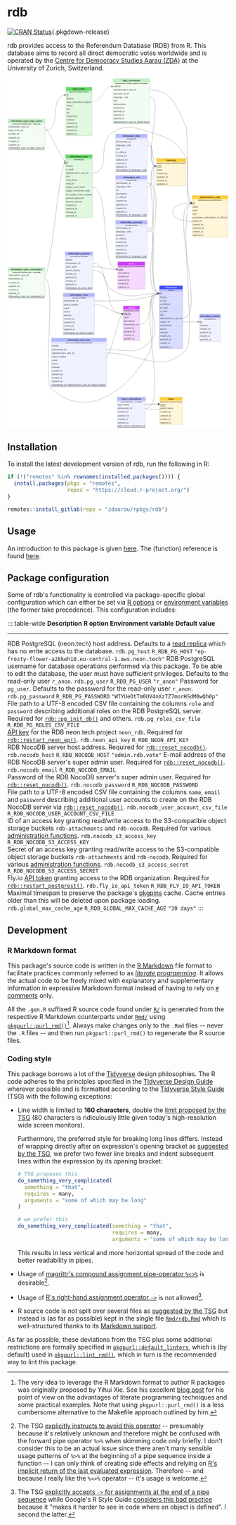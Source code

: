 # rdb

[![CRAN Status](https://r-pkg.org/badges/version/rdb)](https://cran.r-project.org/package=rdb){.pkgdown-release}

rdb provides access to the Referendum Database (RDB) from R. This database aims to record all direct democratic votes worldwide and is operated by the [Centre for Democracy Studies Aarau (ZDA)](https://www.zdaarau.ch/en/) at the University of Zurich, Switzerland.

<svg width="1250pt" height="1976pt" viewBox="0.00 0.00 1250.00 1976.00" xmlns="http://www.w3.org/2000/svg" xmlns:xlink="http://www.w3.org/1999/xlink">
<g id="graph0" class="graph" transform="scale(1 1) rotate(0) translate(4 1972)">
<title>
%0
</title>
<g id="a_graph0"><a xlink:title="Data Model"> <polygon fill="#ffffff" stroke="transparent" points="-4,4 -4,-1972 1246,-1972 1246,4 -4,4"/> </a> </g> <!-- actors --> <g id="actors" class="node">
<title>
actors
</title>
<polygon fill="#cf3dff" stroke="transparent" points="620.5,-915.5 620.5,-935.5 772.5,-935.5 772.5,-915.5 620.5,-915.5"/> <text text-anchor="start" x="679.7875" y="-920.9" font-family="Times,serif" font-size="14.00" fill="#ffffff">actors</text> <polygon fill="#eebbff" stroke="transparent" points="620.5,-902.5 620.5,-915.5 772.5,-915.5 772.5,-902.5 620.5,-902.5"/> <text text-anchor="start" x="622.4112" y="-906.3" font-family="Times,serif" font-size="8.00" fill="#000000">entities acting in connection with referendums</text> <polygon fill="#f5d8ff" stroke="transparent" points="620.5,-882.5 620.5,-902.5 772.5,-902.5 772.5,-882.5 620.5,-882.5"/> <text text-anchor="start" x="622.5" y="-888.9" font-family="Times,serif" text-decoration="underline" font-size="14.00" fill="#444444">label</text> <polygon fill="#f5d8ff" stroke="transparent" points="620.5,-862.5 620.5,-882.5 772.5,-882.5 772.5,-862.5 620.5,-862.5"/> <text text-anchor="start" x="622.5" y="-867.9" font-family="Times,serif" font-size="14.00" fill="#444444">description</text> <polygon fill="#f5d8ff" stroke="transparent" points="620.5,-842.5 620.5,-862.5 772.5,-862.5 772.5,-842.5 620.5,-842.5"/> <text text-anchor="start" x="622.5" y="-847.9" font-family="Times,serif" font-size="14.00" fill="#444444">created_by</text> <polygon fill="#f5d8ff" stroke="transparent" points="620.5,-822.5 620.5,-842.5 772.5,-842.5 772.5,-822.5 620.5,-822.5"/> <text text-anchor="start" x="622.5" y="-827.9" font-family="Times,serif" font-size="14.00" fill="#444444">updated_by</text> <polygon fill="#f5d8ff" stroke="transparent" points="620.5,-802.5 620.5,-822.5 772.5,-822.5 772.5,-802.5 620.5,-802.5"/> <text text-anchor="start" x="622.5" y="-807.9" font-family="Times,serif" font-size="14.00" fill="#444444">created_at</text> <polygon fill="#f5d8ff" stroke="transparent" points="620.5,-782.5 620.5,-802.5 772.5,-802.5 772.5,-782.5 620.5,-782.5"/> <text text-anchor="start" x="622.5" y="-787.9" font-family="Times,serif" font-size="14.00" fill="#444444">updated_at</text> <polygon fill="none" stroke="#8a28aa" stroke-opacity="0.666667" points="619.5,-782 619.5,-937 773.5,-937 773.5,-782 619.5,-782"/> </g> <!-- administrative_units --> <g id="administrative_units" class="node">
<title>
administrative_units
</title>
<polygon fill="#ffcf3d" stroke="transparent" points="1041,-1288.5 1041,-1308.5 1241,-1308.5 1241,-1288.5 1041,-1288.5"/> <text text-anchor="start" x="1083.8408" y="-1293.9" font-family="Times,serif" font-size="14.00" fill="#000000">administrative_units</text> <polygon fill="#ffeebb" stroke="transparent" points="1041,-1275.5 1041,-1288.5 1241,-1288.5 1241,-1275.5 1041,-1275.5"/> <text text-anchor="start" x="1074.8996" y="-1279.3" font-family="Times,serif" font-size="8.00" fill="#000000">administrative units on all political levels</text> <polygon fill="#fff5d8" stroke="transparent" points="1041,-1255.5 1041,-1275.5 1241,-1275.5 1241,-1255.5 1041,-1255.5"/> <text text-anchor="start" x="1043" y="-1261.9" font-family="Times,serif" text-decoration="underline" font-size="14.00" fill="#444444">id</text> <polygon fill="#fff5d8" stroke="transparent" points="1041,-1235.5 1041,-1255.5 1241,-1255.5 1241,-1235.5 1041,-1235.5"/> <text text-anchor="start" x="1043" y="-1240.9" font-family="Times,serif" font-size="14.00" fill="#444444">name</text> <polygon fill="#fff5d8" stroke="transparent" points="1041,-1215.5 1041,-1235.5 1241,-1235.5 1241,-1215.5 1041,-1215.5"/> <text text-anchor="start" x="1043" y="-1220.9" font-family="Times,serif" font-size="14.00" fill="#444444">level</text> <polygon fill="#fff5d8" stroke="transparent" points="1041,-1195.5 1041,-1215.5 1241,-1215.5 1241,-1195.5 1041,-1195.5"/> <text text-anchor="start" x="1043" y="-1200.9" font-family="Times,serif" font-size="14.00" fill="#444444">type</text> <polygon fill="#fff5d8" stroke="transparent" points="1041,-1175.5 1041,-1195.5 1241,-1195.5 1241,-1175.5 1041,-1175.5"/> <text text-anchor="start" x="1042.6584" y="-1180.9" font-family="Times,serif" font-size="14.00" fill="#444444">guarantees_referendum_id_official</text> <polygon fill="#fff5d8" stroke="transparent" points="1041,-1155.5 1041,-1175.5 1241,-1175.5 1241,-1155.5 1041,-1155.5"/> <text text-anchor="start" x="1043" y="-1160.9" font-family="Times,serif" font-size="14.00" fill="#444444">parent_id</text> <polygon fill="#fff5d8" stroke="transparent" points="1041,-1135.5 1041,-1155.5 1241,-1155.5 1241,-1135.5 1041,-1135.5"/> <text text-anchor="start" x="1043" y="-1140.9" font-family="Times,serif" font-size="14.00" fill="#444444">created_by</text> <polygon fill="#fff5d8" stroke="transparent" points="1041,-1115.5 1041,-1135.5 1241,-1135.5 1241,-1115.5 1041,-1115.5"/> <text text-anchor="start" x="1043" y="-1120.9" font-family="Times,serif" font-size="14.00" fill="#444444">updated_by</text> <polygon fill="#fff5d8" stroke="transparent" points="1041,-1095.5 1041,-1115.5 1241,-1115.5 1241,-1095.5 1041,-1095.5"/> <text text-anchor="start" x="1043" y="-1100.9" font-family="Times,serif" font-size="14.00" fill="#444444">created_at</text> <polygon fill="#fff5d8" stroke="transparent" points="1041,-1075.5 1041,-1095.5 1241,-1095.5 1241,-1075.5 1041,-1075.5"/> <text text-anchor="start" x="1043" y="-1080.9" font-family="Times,serif" font-size="14.00" fill="#444444">updated_at</text> <polygon fill="none" stroke="#aa8a28" stroke-opacity="0.666667" points="1040,-1075 1040,-1310 1242,-1310 1242,-1075 1040,-1075"/> </g> <!-- administrative_units&#45;&gt;administrative_units --> <g id="administrative_units_1" class="edge">
<title>
administrative_units:parent_id-\>administrative_units:id
</title>
<path fill="none" stroke="#555555" d="M1040.8693,-1161.9411C983.4134,-1165.1903 930,-1179.1436 930,-1215.5 930,-1249.7262 977.3374,-1264.0976 1030.8212,-1268.3751"/> <polygon fill="#555555" stroke="#555555" points="1030.6547,-1271.8718 1040.8693,-1269.0589 1031.13,-1264.8879 1030.6547,-1271.8718"/> </g> <!-- languages --> <g id="languages" class="node">
<title>
languages
</title>
<polygon fill="#ffcf3d" stroke="transparent" points="838.5,-1497.5 838.5,-1517.5 1003.5,-1517.5 1003.5,-1497.5 838.5,-1497.5"/> <text text-anchor="start" x="893.0105" y="-1502.9" font-family="Times,serif" font-size="14.00" fill="#000000">languages</text> <polygon fill="#ffeebb" stroke="transparent" points="838.5,-1484.5 838.5,-1497.5 1003.5,-1497.5 1003.5,-1484.5 838.5,-1484.5"/> <text text-anchor="start" x="840.3576" y="-1488.3" font-family="Times,serif" font-size="8.00" fill="#000000">languages (conforming to the ISO 639-1 standard)</text> <polygon fill="#fff5d8" stroke="transparent" points="838.5,-1464.5 838.5,-1484.5 1003.5,-1484.5 1003.5,-1464.5 838.5,-1464.5"/> <text text-anchor="start" x="840.5" y="-1470.9" font-family="Times,serif" text-decoration="underline" font-size="14.00" fill="#444444">code</text> <polygon fill="#fff5d8" stroke="transparent" points="838.5,-1444.5 838.5,-1464.5 1003.5,-1464.5 1003.5,-1444.5 838.5,-1444.5"/> <text text-anchor="start" x="840.5" y="-1449.9" font-family="Times,serif" font-size="14.00" fill="#444444">name</text> <polygon fill="#fff5d8" stroke="transparent" points="838.5,-1424.5 838.5,-1444.5 1003.5,-1444.5 1003.5,-1424.5 838.5,-1424.5"/> <text text-anchor="start" x="840.5" y="-1429.9" font-family="Times,serif" font-size="14.00" fill="#444444">created_by</text> <polygon fill="#fff5d8" stroke="transparent" points="838.5,-1404.5 838.5,-1424.5 1003.5,-1424.5 1003.5,-1404.5 838.5,-1404.5"/> <text text-anchor="start" x="840.5" y="-1409.9" font-family="Times,serif" font-size="14.00" fill="#444444">updated_by</text> <polygon fill="#fff5d8" stroke="transparent" points="838.5,-1384.5 838.5,-1404.5 1003.5,-1404.5 1003.5,-1384.5 838.5,-1384.5"/> <text text-anchor="start" x="840.5" y="-1389.9" font-family="Times,serif" font-size="14.00" fill="#444444">created_at</text> <polygon fill="#fff5d8" stroke="transparent" points="838.5,-1364.5 838.5,-1384.5 1003.5,-1384.5 1003.5,-1364.5 838.5,-1364.5"/> <text text-anchor="start" x="840.5" y="-1369.9" font-family="Times,serif" font-size="14.00" fill="#444444">updated_at</text> <polygon fill="none" stroke="#aa8a28" stroke-opacity="0.666667" points="837,-1364 837,-1519 1004,-1519 1004,-1364 837,-1364"/> </g> <!-- legal_instruments --> <g id="legal_instruments" class="node">
<title>
legal_instruments
</title>
<polygon fill="#c2f0c2" stroke="transparent" points="593.5,-1946.5 593.5,-1966.5 800.5,-1966.5 800.5,-1946.5 593.5,-1946.5"/> <text text-anchor="start" x="647.2314" y="-1951.9" font-family="Times,serif" font-size="14.00" fill="#000000">legal_instruments</text> <polygon fill="#e9f9e9" stroke="transparent" points="593.5,-1933.5 593.5,-1946.5 800.5,-1946.5 800.5,-1933.5 593.5,-1933.5"/> <text text-anchor="start" x="606.1412" y="-1937.3" font-family="Times,serif" font-size="8.00" fill="#000000">legal instruments covering the regulation of referendums</text> <polygon fill="#f2fcf2" stroke="transparent" points="593.5,-1913.5 593.5,-1933.5 800.5,-1933.5 800.5,-1913.5 593.5,-1913.5"/> <text text-anchor="start" x="595.5" y="-1919.9" font-family="Times,serif" font-style="italic" font-size="14.00" fill="#444444">display</text> <polygon fill="#f2fcf2" stroke="transparent" points="593.5,-1893.5 593.5,-1913.5 800.5,-1913.5 800.5,-1893.5 593.5,-1893.5"/> <text text-anchor="start" x="595.5" y="-1898.9" font-family="Times,serif" font-size="14.00" fill="#444444">administrative_unit_id</text> <polygon fill="#f2fcf2" stroke="transparent" points="593.5,-1873.5 593.5,-1893.5 800.5,-1893.5 800.5,-1873.5 593.5,-1873.5"/> <text text-anchor="start" x="595.5" y="-1878.9" font-family="Times,serif" font-size="14.00" fill="#444444">hierarchy_level</text> <polygon fill="#f2fcf2" stroke="transparent" points="593.5,-1853.5 593.5,-1873.5 800.5,-1873.5 800.5,-1853.5 593.5,-1853.5"/> <text text-anchor="start" x="595.5" y="-1858.9" font-family="Times,serif" font-size="14.00" fill="#444444">language_code</text> <polygon fill="#f2fcf2" stroke="transparent" points="593.5,-1833.5 593.5,-1853.5 800.5,-1853.5 800.5,-1833.5 593.5,-1833.5"/> <text text-anchor="start" x="595.5" y="-1838.9" font-family="Times,serif" font-size="14.00" fill="#444444">title</text> <polygon fill="#f2fcf2" stroke="transparent" points="593.5,-1813.5 593.5,-1833.5 800.5,-1833.5 800.5,-1813.5 593.5,-1813.5"/> <text text-anchor="start" x="595.5" y="-1818.9" font-family="Times,serif" font-size="14.00" fill="#444444">abbreviation</text> <polygon fill="#f2fcf2" stroke="transparent" points="593.5,-1793.5 593.5,-1813.5 800.5,-1813.5 800.5,-1793.5 593.5,-1793.5"/> <text text-anchor="start" x="595.5" y="-1798.9" font-family="Times,serif" font-size="14.00" fill="#444444">created_by</text> <polygon fill="#f2fcf2" stroke="transparent" points="593.5,-1773.5 593.5,-1793.5 800.5,-1793.5 800.5,-1773.5 593.5,-1773.5"/> <text text-anchor="start" x="595.5" y="-1778.9" font-family="Times,serif" font-size="14.00" fill="#444444">updated_by</text> <polygon fill="#f2fcf2" stroke="transparent" points="593.5,-1753.5 593.5,-1773.5 800.5,-1773.5 800.5,-1753.5 593.5,-1753.5"/> <text text-anchor="start" x="595.5" y="-1758.9" font-family="Times,serif" font-size="14.00" fill="#444444">created_at</text> <polygon fill="#f2fcf2" stroke="transparent" points="593.5,-1733.5 593.5,-1753.5 800.5,-1753.5 800.5,-1733.5 593.5,-1733.5"/> <text text-anchor="start" x="595.5" y="-1738.9" font-family="Times,serif" font-size="14.00" fill="#444444">updated_at</text> <polygon fill="#f2fcf2" stroke="transparent" points="593.5,-1713.5 593.5,-1733.5 800.5,-1733.5 800.5,-1713.5 593.5,-1713.5"/> <text text-anchor="start" x="595.1297" y="-1719.9" font-family="Times,serif" text-decoration="underline" font-size="14.00" fill="#444444">administrative_unit_id, abbreviation</text> <polygon fill="none" stroke="#81a081" stroke-opacity="0.666667" points="592,-1713 592,-1968 801,-1968 801,-1713 592,-1713"/> </g> <!-- legal_instruments&#45;&gt;administrative_units --> <g id="legal_instruments_1" class="edge">
<title>
legal_instruments:administrative_unit_id-\>administrative_units:id
</title>
<path fill="none" stroke="#555555" d="M800.5,-1903.5C928.88,-1903.5 950.0758,-1815.0058 1004,-1698.5 1022.8956,-1657.6752 996.7873,-1317.0943 1032.1749,-1270.7213"/> <polygon fill="#555555" stroke="#555555" points="1034.1757,-1273.6043 1041,-1265.5 1030.6113,-1267.5797 1034.1757,-1273.6043"/> </g> <!-- legal_instruments&#45;&gt;languages --> <g id="legal_instruments_2" class="edge">
<title>
legal_instruments:language_code-\>languages:code
</title>
<path fill="none" stroke="#555555" d="M800.5,-1863.5C883.6238,-1863.5 762.8959,-1507.2115 828.5012,-1476.5929"/> <polygon fill="#555555" stroke="#555555" points="829.4292,-1479.9746 838.5,-1474.5 827.995,-1473.1231 829.4292,-1479.9746"/> </g> <!-- legal_norms --> <g id="legal_norms" class="node">
<title>
legal_norms
</title>
<polygon fill="#64d864" stroke="transparent" points="328,-1898.5 328,-1918.5 473,-1918.5 473,-1898.5 328,-1898.5"/> <text text-anchor="start" x="365.8969" y="-1903.9" font-family="Times,serif" font-size="14.00" fill="#000000">legal_norms</text> <polygon fill="#c8f1c8" stroke="transparent" points="328,-1885.5 328,-1898.5 473,-1898.5 473,-1885.5 328,-1885.5"/> <text text-anchor="start" x="345.9636" y="-1889.3" font-family="Times,serif" font-size="8.00" fill="#000000">legal norms enabling referendums</text> <polygon fill="#e0f7e0" stroke="transparent" points="328,-1865.5 328,-1885.5 473,-1885.5 473,-1865.5 328,-1865.5"/> <text text-anchor="start" x="330" y="-1871.9" font-family="Times,serif" text-decoration="underline" font-size="14.00" fill="#444444">id</text> <polygon fill="#e0f7e0" stroke="transparent" points="328,-1845.5 328,-1865.5 473,-1865.5 473,-1845.5 328,-1845.5"/> <text text-anchor="start" x="330" y="-1850.9" font-family="Times,serif" font-size="14.00" fill="#444444">display</text> <polygon fill="#e0f7e0" stroke="transparent" points="328,-1825.5 328,-1845.5 473,-1845.5 473,-1825.5 328,-1825.5"/> <text text-anchor="start" x="329.7335" y="-1830.9" font-family="Times,serif" font-size="14.00" fill="#444444">legal_instrument_display</text> <polygon fill="#e0f7e0" stroke="transparent" points="328,-1805.5 328,-1825.5 473,-1825.5 473,-1805.5 328,-1805.5"/> <text text-anchor="start" x="330" y="-1810.9" font-family="Times,serif" font-size="14.00" fill="#444444">clause</text> <polygon fill="#e0f7e0" stroke="transparent" points="328,-1785.5 328,-1805.5 473,-1805.5 473,-1785.5 328,-1785.5"/> <text text-anchor="start" x="330" y="-1790.9" font-family="Times,serif" font-size="14.00" fill="#444444">text</text> <polygon fill="#e0f7e0" stroke="transparent" points="328,-1765.5 328,-1785.5 473,-1785.5 473,-1765.5 328,-1765.5"/> <text text-anchor="start" x="330" y="-1770.9" font-family="Times,serif" font-size="14.00" fill="#444444">url</text> <polygon fill="#e0f7e0" stroke="transparent" points="328,-1745.5 328,-1765.5 473,-1765.5 473,-1745.5 328,-1745.5"/> <text text-anchor="start" x="330" y="-1750.9" font-family="Times,serif" font-size="14.00" fill="#444444">valid_from</text> <polygon fill="#e0f7e0" stroke="transparent" points="328,-1725.5 328,-1745.5 473,-1745.5 473,-1725.5 328,-1725.5"/> <text text-anchor="start" x="330" y="-1730.9" font-family="Times,serif" font-size="14.00" fill="#444444">valid_to</text> <polygon fill="#e0f7e0" stroke="transparent" points="328,-1705.5 328,-1725.5 473,-1725.5 473,-1705.5 328,-1705.5"/> <text text-anchor="start" x="330" y="-1710.9" font-family="Times,serif" font-size="14.00" fill="#444444">created_by</text> <polygon fill="#e0f7e0" stroke="transparent" points="328,-1685.5 328,-1705.5 473,-1705.5 473,-1685.5 328,-1685.5"/> <text text-anchor="start" x="330" y="-1690.9" font-family="Times,serif" font-size="14.00" fill="#444444">updated_by</text> <polygon fill="#e0f7e0" stroke="transparent" points="328,-1665.5 328,-1685.5 473,-1685.5 473,-1665.5 328,-1665.5"/> <text text-anchor="start" x="330" y="-1670.9" font-family="Times,serif" font-size="14.00" fill="#444444">created_at</text> <polygon fill="#e0f7e0" stroke="transparent" points="328,-1645.5 328,-1665.5 473,-1665.5 473,-1645.5 328,-1645.5"/> <text text-anchor="start" x="330" y="-1650.9" font-family="Times,serif" font-size="14.00" fill="#444444">updated_at</text> <polygon fill="none" stroke="#429042" stroke-opacity="0.666667" points="326.5,-1645 326.5,-1920 473.5,-1920 473.5,-1645 326.5,-1645"/> </g> <!-- legal_norms&#45;&gt;legal_instruments --> <g id="legal_norms_1" class="edge">
<title>
legal_norms:legal_instrument_display-\>legal_instruments:display
</title>
<path fill="none" stroke="#555555" stroke-dasharray="5,2" d="M473,-1835.5C535.6898,-1835.5 528.2759,-1914.1382 583.2982,-1922.7392"/> <polygon fill="#555555" stroke="#555555" points="583.2674,-1926.2466 593.5,-1923.5 583.788,-1919.266 583.2674,-1926.2466"/> </g> <!-- options --> <g id="options" class="node">
<title>
options
</title>
<polygon fill="#cf3dff" stroke="transparent" points="651.5,-666.5 651.5,-686.5 742.5,-686.5 742.5,-666.5 651.5,-666.5"/> <text text-anchor="start" x="676.3871" y="-671.9" font-family="Times,serif" font-size="14.00" fill="#ffffff">options</text> <polygon fill="#eebbff" stroke="transparent" points="651.5,-653.5 651.5,-666.5 742.5,-666.5 742.5,-653.5 651.5,-653.5"/> <text text-anchor="start" x="653.462" y="-657.3" font-family="Times,serif" font-size="8.00" fill="#000000">referendum answer options</text> <polygon fill="#f5d8ff" stroke="transparent" points="651.5,-633.5 651.5,-653.5 742.5,-653.5 742.5,-633.5 651.5,-633.5"/> <text text-anchor="start" x="653.5" y="-639.9" font-family="Times,serif" text-decoration="underline" font-size="14.00" fill="#444444">display</text> <polygon fill="#f5d8ff" stroke="transparent" points="651.5,-613.5 651.5,-633.5 742.5,-633.5 742.5,-613.5 651.5,-613.5"/> <text text-anchor="start" x="653.5" y="-618.9" font-family="Times,serif" font-size="14.00" fill="#444444">label</text> <polygon fill="#f5d8ff" stroke="transparent" points="651.5,-593.5 651.5,-613.5 742.5,-613.5 742.5,-593.5 651.5,-593.5"/> <text text-anchor="start" x="653.5" y="-598.9" font-family="Times,serif" font-size="14.00" fill="#444444">description</text> <polygon fill="#f5d8ff" stroke="transparent" points="651.5,-573.5 651.5,-593.5 742.5,-593.5 742.5,-573.5 651.5,-573.5"/> <text text-anchor="start" x="653.5" y="-578.9" font-family="Times,serif" font-size="14.00" fill="#444444">referendum_id</text> <polygon fill="#f5d8ff" stroke="transparent" points="651.5,-553.5 651.5,-573.5 742.5,-573.5 742.5,-553.5 651.5,-553.5"/> <text text-anchor="start" x="653.5" y="-558.9" font-family="Times,serif" font-size="14.00" fill="#444444">created_by</text> <polygon fill="#f5d8ff" stroke="transparent" points="651.5,-533.5 651.5,-553.5 742.5,-553.5 742.5,-533.5 651.5,-533.5"/> <text text-anchor="start" x="653.5" y="-538.9" font-family="Times,serif" font-size="14.00" fill="#444444">updated_by</text> <polygon fill="#f5d8ff" stroke="transparent" points="651.5,-513.5 651.5,-533.5 742.5,-533.5 742.5,-513.5 651.5,-513.5"/> <text text-anchor="start" x="653.5" y="-518.9" font-family="Times,serif" font-size="14.00" fill="#444444">created_at</text> <polygon fill="#f5d8ff" stroke="transparent" points="651.5,-493.5 651.5,-513.5 742.5,-513.5 742.5,-493.5 651.5,-493.5"/> <text text-anchor="start" x="653.5" y="-498.9" font-family="Times,serif" font-size="14.00" fill="#444444">updated_at</text> <polygon fill="none" stroke="#8a28aa" stroke-opacity="0.666667" points="650,-493 650,-688 743,-688 743,-493 650,-493"/> </g> <!-- referendums --> <g id="referendums" class="node">
<title>
referendums
</title>
<polygon fill="#3f4eff" stroke="transparent" points="855.5,-780.5 855.5,-800.5 985.5,-800.5 985.5,-780.5 855.5,-780.5"/> <text text-anchor="start" x="885.5196" y="-785.9" font-family="Times,serif" font-size="14.00" fill="#ffffff">referendums</text> <polygon fill="#bbc1ff" stroke="transparent" points="855.5,-767.5 855.5,-780.5 985.5,-780.5 985.5,-767.5 855.5,-767.5"/> <text text-anchor="start" x="903.7268" y="-771.3" font-family="Times,serif" font-size="8.00" fill="#000000">main table</text> <polygon fill="#d8dbff" stroke="transparent" points="855.5,-747.5 855.5,-767.5 985.5,-767.5 985.5,-747.5 855.5,-747.5"/> <text text-anchor="start" x="857.5" y="-753.9" font-family="Times,serif" text-decoration="underline" font-size="14.00" fill="#444444">id</text> <polygon fill="#d8dbff" stroke="transparent" points="855.5,-727.5 855.5,-747.5 985.5,-747.5 985.5,-727.5 855.5,-727.5"/> <text text-anchor="start" x="857.5" y="-732.9" font-family="Times,serif" font-size="14.00" fill="#444444">display</text> <polygon fill="#d8dbff" stroke="transparent" points="855.5,-707.5 855.5,-727.5 985.5,-727.5 985.5,-707.5 855.5,-707.5"/> <text text-anchor="start" x="857.5" y="-712.9" font-family="Times,serif" font-size="14.00" fill="#444444">id_old</text> <polygon fill="#d8dbff" stroke="transparent" points="855.5,-687.5 855.5,-707.5 985.5,-707.5 985.5,-687.5 855.5,-687.5"/> <text text-anchor="start" x="857.5" y="-692.9" font-family="Times,serif" font-size="14.00" fill="#444444">id_official</text> <polygon fill="#d8dbff" stroke="transparent" points="855.5,-667.5 855.5,-687.5 985.5,-687.5 985.5,-667.5 855.5,-667.5"/> <text text-anchor="start" x="857.5" y="-672.9" font-family="Times,serif" font-size="14.00" fill="#444444">id_sudd</text> <polygon fill="#d8dbff" stroke="transparent" points="855.5,-647.5 855.5,-667.5 985.5,-667.5 985.5,-647.5 855.5,-647.5"/> <text text-anchor="start" x="857.5" y="-652.9" font-family="Times,serif" font-size="14.00" fill="#444444">is_draft</text> <polygon fill="#d8dbff" stroke="transparent" points="855.5,-627.5 855.5,-647.5 985.5,-647.5 985.5,-627.5 855.5,-627.5"/> <text text-anchor="start" x="857.5" y="-632.9" font-family="Times,serif" font-size="14.00" fill="#444444">date</text> <polygon fill="#d8dbff" stroke="transparent" points="855.5,-607.5 855.5,-627.5 985.5,-627.5 985.5,-607.5 855.5,-607.5"/> <text text-anchor="start" x="857.1178" y="-612.9" font-family="Times,serif" font-size="14.00" fill="#444444">administrative_unit_id</text> <polygon fill="#d8dbff" stroke="transparent" points="855.5,-587.5 855.5,-607.5 985.5,-607.5 985.5,-587.5 855.5,-587.5"/> <text text-anchor="start" x="857.5" y="-592.9" font-family="Times,serif" font-size="14.00" fill="#444444">cluster_id</text> <polygon fill="#d8dbff" stroke="transparent" points="855.5,-567.5 855.5,-587.5 985.5,-587.5 985.5,-567.5 855.5,-567.5"/> <text text-anchor="start" x="857.5" y="-572.9" font-family="Times,serif" font-size="14.00" fill="#444444">attachments</text> <polygon fill="#d8dbff" stroke="transparent" points="855.5,-547.5 855.5,-567.5 985.5,-567.5 985.5,-547.5 855.5,-547.5"/> <text text-anchor="start" x="857.5" y="-552.9" font-family="Times,serif" font-size="14.00" fill="#444444">source</text> <polygon fill="#d8dbff" stroke="transparent" points="855.5,-527.5 855.5,-547.5 985.5,-547.5 985.5,-527.5 855.5,-527.5"/> <text text-anchor="start" x="857.5" y="-532.9" font-family="Times,serif" font-size="14.00" fill="#444444">remarks</text> <polygon fill="#d8dbff" stroke="transparent" points="855.5,-507.5 855.5,-527.5 985.5,-527.5 985.5,-507.5 855.5,-507.5"/> <text text-anchor="start" x="857.5" y="-512.9" font-family="Times,serif" font-size="14.00" fill="#444444">created_by</text> <polygon fill="#d8dbff" stroke="transparent" points="855.5,-487.5 855.5,-507.5 985.5,-507.5 985.5,-487.5 855.5,-487.5"/> <text text-anchor="start" x="857.5" y="-492.9" font-family="Times,serif" font-size="14.00" fill="#444444">updated_by</text> <polygon fill="#d8dbff" stroke="transparent" points="855.5,-467.5 855.5,-487.5 985.5,-487.5 985.5,-467.5 855.5,-467.5"/> <text text-anchor="start" x="857.5" y="-472.9" font-family="Times,serif" font-size="14.00" fill="#444444">created_at</text> <polygon fill="#d8dbff" stroke="transparent" points="855.5,-447.5 855.5,-467.5 985.5,-467.5 985.5,-447.5 855.5,-447.5"/> <text text-anchor="start" x="857.5" y="-452.9" font-family="Times,serif" font-size="14.00" fill="#444444">updated_at</text> <polygon fill="none" stroke="#2a34aa" stroke-opacity="0.666667" points="854.5,-447 854.5,-802 986.5,-802 986.5,-447 854.5,-447"/> </g> <!-- options&#45;&gt;referendums --> <g id="options_1" class="edge">
<title>
options:referendum_id-\>referendums:id
</title>
<path fill="none" stroke="#555555" d="M742.5,-583.5C831.1082,-583.5 768.6199,-744.1718 845.4237,-756.7242"/> <polygon fill="#555555" stroke="#555555" points="845.2608,-760.222 855.5,-757.5 845.7982,-753.2426 845.2608,-760.222"/> </g> <!-- referendum_clusters --> <g id="referendum_clusters" class="node">
<title>
referendum_clusters
</title>
<polygon fill="#b3b9ff" stroke="transparent" points="1082,-620.5 1082,-640.5 1200,-640.5 1200,-620.5 1082,-620.5"/> <text text-anchor="start" x="1083.8618" y="-625.9" font-family="Times,serif" font-size="14.00" fill="#000000">referendum_clusters</text> <polygon fill="#e4e6ff" stroke="transparent" points="1082,-607.5 1082,-620.5 1200,-620.5 1200,-607.5 1082,-607.5"/> <text text-anchor="start" x="1107.794" y="-611.3" font-family="Times,serif" font-size="8.00" fill="#000000">referendums clusters</text> <polygon fill="#eff1ff" stroke="transparent" points="1082,-587.5 1082,-607.5 1200,-607.5 1200,-587.5 1082,-587.5"/> <text text-anchor="start" x="1084" y="-593.9" font-family="Times,serif" text-decoration="underline" font-size="14.00" fill="#444444">id</text> <polygon fill="#eff1ff" stroke="transparent" points="1082,-567.5 1082,-587.5 1200,-587.5 1200,-567.5 1082,-567.5"/> <text text-anchor="start" x="1084" y="-572.9" font-family="Times,serif" font-size="14.00" fill="#444444">remarks</text> <polygon fill="#eff1ff" stroke="transparent" points="1082,-547.5 1082,-567.5 1200,-567.5 1200,-547.5 1082,-547.5"/> <text text-anchor="start" x="1084" y="-552.9" font-family="Times,serif" font-size="14.00" fill="#444444">created_by</text> <polygon fill="#eff1ff" stroke="transparent" points="1082,-527.5 1082,-547.5 1200,-547.5 1200,-527.5 1082,-527.5"/> <text text-anchor="start" x="1084" y="-532.9" font-family="Times,serif" font-size="14.00" fill="#444444">updated_by</text> <polygon fill="#eff1ff" stroke="transparent" points="1082,-507.5 1082,-527.5 1200,-527.5 1200,-507.5 1082,-507.5"/> <text text-anchor="start" x="1084" y="-512.9" font-family="Times,serif" font-size="14.00" fill="#444444">created_at</text> <polygon fill="#eff1ff" stroke="transparent" points="1082,-487.5 1082,-507.5 1200,-507.5 1200,-487.5 1082,-487.5"/> <text text-anchor="start" x="1084" y="-492.9" font-family="Times,serif" font-size="14.00" fill="#444444">updated_at</text> <polygon fill="none" stroke="#777baa" stroke-opacity="0.666667" points="1081,-487 1081,-642 1201,-642 1201,-487 1081,-487"/> </g> <!-- referendum_positions --> <g id="referendum_positions" class="node">
<title>
referendum_positions
</title>
<polygon fill="#b3b9ff" stroke="transparent" points="323,-971.5 323,-991.5 478,-991.5 478,-971.5 323,-971.5"/> <text text-anchor="start" x="339.4614" y="-976.9" font-family="Times,serif" font-size="14.00" fill="#000000">referendum_positions</text> <polygon fill="#e4e6ff" stroke="transparent" points="323,-958.5 323,-971.5 478,-971.5 478,-958.5 323,-958.5"/> <text text-anchor="start" x="351.0708" y="-962.3" font-family="Times,serif" font-size="8.00" fill="#000000">actor positions on referendums</text> <polygon fill="#eff1ff" stroke="transparent" points="323,-938.5 323,-958.5 478,-958.5 478,-938.5 323,-938.5"/> <text text-anchor="start" x="325" y="-943.9" font-family="Times,serif" font-size="14.00" fill="#444444">display</text> <polygon fill="#eff1ff" stroke="transparent" points="323,-918.5 323,-938.5 478,-938.5 478,-918.5 323,-918.5"/> <text text-anchor="start" x="325" y="-923.9" font-family="Times,serif" font-size="14.00" fill="#444444">referendum_id</text> <polygon fill="#eff1ff" stroke="transparent" points="323,-898.5 323,-918.5 478,-918.5 478,-898.5 323,-898.5"/> <text text-anchor="start" x="325" y="-903.9" font-family="Times,serif" font-size="14.00" fill="#444444">actor_label</text> <polygon fill="#eff1ff" stroke="transparent" points="323,-878.5 323,-898.5 478,-898.5 478,-878.5 323,-878.5"/> <text text-anchor="start" x="325" y="-883.9" font-family="Times,serif" font-size="14.00" fill="#444444">option_display</text> <polygon fill="#eff1ff" stroke="transparent" points="323,-858.5 323,-878.5 478,-878.5 478,-858.5 323,-858.5"/> <text text-anchor="start" x="325" y="-863.9" font-family="Times,serif" font-size="14.00" fill="#444444">created_by</text> <polygon fill="#eff1ff" stroke="transparent" points="323,-838.5 323,-858.5 478,-858.5 478,-838.5 323,-838.5"/> <text text-anchor="start" x="325" y="-843.9" font-family="Times,serif" font-size="14.00" fill="#444444">updated_by</text> <polygon fill="#eff1ff" stroke="transparent" points="323,-818.5 323,-838.5 478,-838.5 478,-818.5 323,-818.5"/> <text text-anchor="start" x="325" y="-823.9" font-family="Times,serif" font-size="14.00" fill="#444444">created_at</text> <polygon fill="#eff1ff" stroke="transparent" points="323,-798.5 323,-818.5 478,-818.5 478,-798.5 323,-798.5"/> <text text-anchor="start" x="325" y="-803.9" font-family="Times,serif" font-size="14.00" fill="#444444">updated_at</text> <polygon fill="#eff1ff" stroke="transparent" points="323,-778.5 323,-798.5 478,-798.5 478,-778.5 323,-778.5"/> <text text-anchor="start" x="324.7012" y="-784.9" font-family="Times,serif" text-decoration="underline" font-size="14.00" fill="#444444">referendum_id, actor_label</text> <polygon fill="none" stroke="#777baa" stroke-opacity="0.666667" points="321.5,-778 321.5,-993 478.5,-993 478.5,-778 321.5,-778"/> </g> <!-- referendum_positions&#45;&gt;actors --> <g id="referendum_positions_1" class="edge">
<title>
referendum_positions:actor_label-\>actors:label
</title>
<path fill="none" stroke="#555555" d="M478,-908.5C538.246,-908.5 554.9784,-894.2021 610.465,-892.6383"/> <polygon fill="#555555" stroke="#555555" points="610.5492,-896.1376 620.5,-892.5 610.4527,-889.1383 610.5492,-896.1376"/> </g> <!-- referendum_positions&#45;&gt;options --> <g id="referendum_positions_2" class="edge">
<title>
referendum_positions:option_display-\>options:display
</title>
<path fill="none" stroke="#555555" d="M478,-888.5C607.9094,-888.5 522.8378,-656.2496 641.4104,-644.002"/> <polygon fill="#555555" stroke="#555555" points="641.6863,-647.4927 651.5,-643.5 641.3384,-640.5014 641.6863,-647.4927"/> </g> <!-- referendum_positions&#45;&gt;referendums --> <g id="referendum_positions_3" class="edge">
<title>
referendum_positions:referendum_id-\>referendums:id
</title>
<path fill="none" stroke="#555555" d="M478,-928.5C563.5149,-928.5 516.8983,-814.3965 592,-773.5 692.0211,-719.0336 735.5944,-755.2324 845.3757,-757.4001"/> <polygon fill="#555555" stroke="#555555" points="845.4659,-760.9011 855.5,-757.5 845.535,-753.9015 845.4659,-760.9011"/> </g> <!-- referendum_questions --> <g id="referendum_questions" class="node">
<title>
referendum_questions
</title>
<polygon fill="#b3b9ff" stroke="transparent" points="608.5,-1148.5 608.5,-1168.5 785.5,-1168.5 785.5,-1148.5 608.5,-1148.5"/> <text text-anchor="start" x="634.7994" y="-1153.9" font-family="Times,serif" font-size="14.00" fill="#000000">referendum_questions</text> <polygon fill="#e4e6ff" stroke="transparent" points="608.5,-1135.5 608.5,-1148.5 785.5,-1148.5 785.5,-1135.5 608.5,-1135.5"/> <text text-anchor="start" x="662.4568" y="-1139.3" font-family="Times,serif" font-size="8.00" fill="#000000">referendum questions</text> <polygon fill="#eff1ff" stroke="transparent" points="608.5,-1115.5 608.5,-1135.5 785.5,-1135.5 785.5,-1115.5 608.5,-1115.5"/> <text text-anchor="start" x="610.5" y="-1120.9" font-family="Times,serif" font-size="14.00" fill="#444444">referendum_id</text> <polygon fill="#eff1ff" stroke="transparent" points="608.5,-1095.5 608.5,-1115.5 785.5,-1115.5 785.5,-1095.5 608.5,-1095.5"/> <text text-anchor="start" x="610.5" y="-1100.9" font-family="Times,serif" font-size="14.00" fill="#444444">language_code</text> <polygon fill="#eff1ff" stroke="transparent" points="608.5,-1075.5 608.5,-1095.5 785.5,-1095.5 785.5,-1075.5 608.5,-1075.5"/> <text text-anchor="start" x="610.5" y="-1080.9" font-family="Times,serif" font-size="14.00" fill="#444444">question</text> <polygon fill="#eff1ff" stroke="transparent" points="608.5,-1055.5 608.5,-1075.5 785.5,-1075.5 785.5,-1055.5 608.5,-1055.5"/> <text text-anchor="start" x="610.5" y="-1060.9" font-family="Times,serif" font-size="14.00" fill="#444444">is_official</text> <polygon fill="#eff1ff" stroke="transparent" points="608.5,-1035.5 608.5,-1055.5 785.5,-1055.5 785.5,-1035.5 608.5,-1035.5"/> <text text-anchor="start" x="610.5" y="-1040.9" font-family="Times,serif" font-size="14.00" fill="#444444">created_by</text> <polygon fill="#eff1ff" stroke="transparent" points="608.5,-1015.5 608.5,-1035.5 785.5,-1035.5 785.5,-1015.5 608.5,-1015.5"/> <text text-anchor="start" x="610.5" y="-1020.9" font-family="Times,serif" font-size="14.00" fill="#444444">updated_by</text> <polygon fill="#eff1ff" stroke="transparent" points="608.5,-995.5 608.5,-1015.5 785.5,-1015.5 785.5,-995.5 608.5,-995.5"/> <text text-anchor="start" x="610.5" y="-1000.9" font-family="Times,serif" font-size="14.00" fill="#444444">created_at</text> <polygon fill="#eff1ff" stroke="transparent" points="608.5,-975.5 608.5,-995.5 785.5,-995.5 785.5,-975.5 608.5,-975.5"/> <text text-anchor="start" x="610.5" y="-980.9" font-family="Times,serif" font-size="14.00" fill="#444444">updated_at</text> <polygon fill="#eff1ff" stroke="transparent" points="608.5,-955.5 608.5,-975.5 785.5,-975.5 785.5,-955.5 608.5,-955.5"/> <text text-anchor="start" x="610.3148" y="-961.9" font-family="Times,serif" text-decoration="underline" font-size="14.00" fill="#444444">referendum_id, language_code</text> <polygon fill="none" stroke="#777baa" stroke-opacity="0.666667" points="607,-955 607,-1170 786,-1170 786,-955 607,-955"/> </g> <!-- referendum_questions&#45;&gt;languages --> <g id="referendum_questions_1" class="edge">
<title>
referendum_questions:language_code-\>languages:code
</title>
<path fill="none" stroke="#555555" d="M785.5,-1105.5C864.6201,-1105.5 765.3878,-1442.0923 828.4841,-1472.333"/> <polygon fill="#555555" stroke="#555555" points="827.986,-1475.8062 838.5,-1474.5 829.4663,-1468.9644 827.986,-1475.8062"/> </g> <!-- referendum_questions&#45;&gt;referendums --> <g id="referendum_questions_2" class="edge">
<title>
referendum_questions:referendum_id-\>referendums:id
</title>
<path fill="none" stroke="#555555" d="M785.5,-1125.5C865.0046,-1125.5 780.5621,-789.8199 845.3371,-759.6611"/> <polygon fill="#555555" stroke="#555555" points="846.4467,-763.0035 855.5,-757.5 844.9907,-756.1566 846.4467,-763.0035"/> </g> <!-- referendum_sub_votes --> <g id="referendum_sub_votes" class="node">
<title>
referendum_sub_votes
</title>
<polygon fill="#b3b9ff" stroke="transparent" points="245,-485.5 245,-505.5 555,-505.5 555,-485.5 245,-485.5"/> <text text-anchor="start" x="336.2447" y="-490.9" font-family="Times,serif" font-size="14.00" fill="#000000">referendum_sub_votes</text> <polygon fill="#e4e6ff" stroke="transparent" points="245,-472.5 245,-485.5 555,-485.5 555,-472.5 245,-472.5"/> <text text-anchor="start" x="324.6864" y="-476.3" font-family="Times,serif" font-size="8.00" fill="#000000">votes cast in referendums by subnational entity</text> <polygon fill="#eff1ff" stroke="transparent" points="245,-452.5 245,-472.5 555,-472.5 555,-452.5 245,-452.5"/> <text text-anchor="start" x="247" y="-457.9" font-family="Times,serif" font-size="14.00" fill="#444444">display</text> <polygon fill="#eff1ff" stroke="transparent" points="245,-432.5 245,-452.5 555,-452.5 555,-432.5 245,-432.5"/> <text text-anchor="start" x="247" y="-437.9" font-family="Times,serif" font-size="14.00" fill="#444444">referendum_id</text> <polygon fill="#eff1ff" stroke="transparent" points="245,-412.5 245,-432.5 555,-432.5 555,-412.5 245,-412.5"/> <text text-anchor="start" x="247" y="-417.9" font-family="Times,serif" font-size="14.00" fill="#444444">administrative_unit_id</text> <polygon fill="#eff1ff" stroke="transparent" points="245,-392.5 245,-412.5 555,-412.5 555,-392.5 245,-392.5"/> <text text-anchor="start" x="247" y="-397.9" font-family="Times,serif" font-size="14.00" fill="#444444">option_display</text> <polygon fill="#eff1ff" stroke="transparent" points="245,-372.5 245,-392.5 555,-392.5 555,-372.5 245,-372.5"/> <text text-anchor="start" x="247" y="-377.9" font-family="Times,serif" font-size="14.00" fill="#444444">count</text> <polygon fill="#eff1ff" stroke="transparent" points="245,-352.5 245,-372.5 555,-372.5 555,-352.5 245,-352.5"/> <text text-anchor="start" x="247" y="-357.9" font-family="Times,serif" font-size="14.00" fill="#444444">source</text> <polygon fill="#eff1ff" stroke="transparent" points="245,-332.5 245,-352.5 555,-352.5 555,-332.5 245,-332.5"/> <text text-anchor="start" x="247" y="-337.9" font-family="Times,serif" font-size="14.00" fill="#444444">remarks</text> <polygon fill="#eff1ff" stroke="transparent" points="245,-312.5 245,-332.5 555,-332.5 555,-312.5 245,-312.5"/> <text text-anchor="start" x="247" y="-317.9" font-family="Times,serif" font-size="14.00" fill="#444444">created_by</text> <polygon fill="#eff1ff" stroke="transparent" points="245,-292.5 245,-312.5 555,-312.5 555,-292.5 245,-292.5"/> <text text-anchor="start" x="247" y="-297.9" font-family="Times,serif" font-size="14.00" fill="#444444">updated_by</text> <polygon fill="#eff1ff" stroke="transparent" points="245,-272.5 245,-292.5 555,-292.5 555,-272.5 245,-272.5"/> <text text-anchor="start" x="247" y="-277.9" font-family="Times,serif" font-size="14.00" fill="#444444">created_at</text> <polygon fill="#eff1ff" stroke="transparent" points="245,-252.5 245,-272.5 555,-272.5 555,-252.5 245,-252.5"/> <text text-anchor="start" x="247" y="-257.9" font-family="Times,serif" font-size="14.00" fill="#444444">updated_at</text> <polygon fill="#eff1ff" stroke="transparent" points="245,-232.5 245,-252.5 555,-252.5 555,-232.5 245,-232.5"/> <text text-anchor="start" x="246.8036" y="-238.9" font-family="Times,serif" text-decoration="underline" font-size="14.00" fill="#444444">referendum_id, administrative_unit_id, option_display</text> <polygon fill="none" stroke="#777baa" stroke-opacity="0.666667" points="244,-232 244,-507 556,-507 556,-232 244,-232"/> </g> <!-- referendum_sub_votes&#45;&gt;administrative_units --> <g id="referendum_sub_votes_1" class="edge">
<title>
referendum_sub_votes:administrative_unit_id-\>administrative_units:id
</title>
<path fill="none" stroke="#555555" d="M555,-422.5C754.6822,-422.5 862.163,-297.9466 1004,-438.5 1066.783,-500.7149 958.1356,-1207.0131 1031.1691,-1262.0977"/> <polygon fill="#555555" stroke="#555555" points="1030.4052,-1265.5369 1041,-1265.5 1032.6946,-1258.9219 1030.4052,-1265.5369"/> </g> <!-- referendum_sub_votes&#45;&gt;options --> <g id="referendum_sub_votes_2" class="edge">
<title>
referendum_sub_votes:option_display-\>options:display
</title>
<path fill="none" stroke="#555555" d="M555,-402.5C581.1405,-402.5 615.4659,-600.4307 643.1411,-637.5427"/> <polygon fill="#555555" stroke="#555555" points="641.3252,-640.5464 651.5,-643.5 645.3879,-634.846 641.3252,-640.5464"/> </g> <!-- referendum_sub_votes&#45;&gt;referendums --> <g id="referendum_sub_votes_3" class="edge">
<title>
referendum_sub_votes:referendum_id-\>referendums:id
</title>
<path fill="none" stroke="#555555" d="M555,-442.5C665.9154,-442.5 721.4829,-407.1743 801,-484.5 887.1036,-568.2307 740.8145,-746.6443 845.3375,-757.0264"/> <polygon fill="#555555" stroke="#555555" points="845.3479,-760.5306 855.5,-757.5 845.6738,-753.5382 845.3479,-760.5306"/> </g> <!-- referendum_titles --> <g id="referendum_titles" class="node">
<title>
referendum_titles
</title>
<polygon fill="#b3b9ff" stroke="transparent" points="608.5,-1634.5 608.5,-1654.5 785.5,-1654.5 785.5,-1634.5 608.5,-1634.5"/> <text text-anchor="start" x="647.6311" y="-1639.9" font-family="Times,serif" font-size="14.00" fill="#000000">referendum_titles</text> <polygon fill="#e4e6ff" stroke="transparent" points="608.5,-1621.5 608.5,-1634.5 785.5,-1634.5 785.5,-1621.5 608.5,-1621.5"/> <text text-anchor="start" x="669.7892" y="-1625.3" font-family="Times,serif" font-size="8.00" fill="#000000">referendum titles</text> <polygon fill="#eff1ff" stroke="transparent" points="608.5,-1601.5 608.5,-1621.5 785.5,-1621.5 785.5,-1601.5 608.5,-1601.5"/> <text text-anchor="start" x="610.5" y="-1606.9" font-family="Times,serif" font-size="14.00" fill="#444444">referendum_id</text> <polygon fill="#eff1ff" stroke="transparent" points="608.5,-1581.5 608.5,-1601.5 785.5,-1601.5 785.5,-1581.5 608.5,-1581.5"/> <text text-anchor="start" x="610.5" y="-1586.9" font-family="Times,serif" font-size="14.00" fill="#444444">language_code</text> <polygon fill="#eff1ff" stroke="transparent" points="608.5,-1561.5 608.5,-1581.5 785.5,-1581.5 785.5,-1561.5 608.5,-1561.5"/> <text text-anchor="start" x="610.5" y="-1566.9" font-family="Times,serif" font-size="14.00" fill="#444444">title</text> <polygon fill="#eff1ff" stroke="transparent" points="608.5,-1541.5 608.5,-1561.5 785.5,-1561.5 785.5,-1541.5 608.5,-1541.5"/> <text text-anchor="start" x="610.5" y="-1546.9" font-family="Times,serif" font-size="14.00" fill="#444444">is_official</text> <polygon fill="#eff1ff" stroke="transparent" points="608.5,-1521.5 608.5,-1541.5 785.5,-1541.5 785.5,-1521.5 608.5,-1521.5"/> <text text-anchor="start" x="610.5" y="-1526.9" font-family="Times,serif" font-size="14.00" fill="#444444">created_by</text> <polygon fill="#eff1ff" stroke="transparent" points="608.5,-1501.5 608.5,-1521.5 785.5,-1521.5 785.5,-1501.5 608.5,-1501.5"/> <text text-anchor="start" x="610.5" y="-1506.9" font-family="Times,serif" font-size="14.00" fill="#444444">updated_by</text> <polygon fill="#eff1ff" stroke="transparent" points="608.5,-1481.5 608.5,-1501.5 785.5,-1501.5 785.5,-1481.5 608.5,-1481.5"/> <text text-anchor="start" x="610.5" y="-1486.9" font-family="Times,serif" font-size="14.00" fill="#444444">created_at</text> <polygon fill="#eff1ff" stroke="transparent" points="608.5,-1461.5 608.5,-1481.5 785.5,-1481.5 785.5,-1461.5 608.5,-1461.5"/> <text text-anchor="start" x="610.5" y="-1466.9" font-family="Times,serif" font-size="14.00" fill="#444444">updated_at</text> <polygon fill="#eff1ff" stroke="transparent" points="608.5,-1441.5 608.5,-1461.5 785.5,-1461.5 785.5,-1441.5 608.5,-1441.5"/> <text text-anchor="start" x="610.3148" y="-1447.9" font-family="Times,serif" text-decoration="underline" font-size="14.00" fill="#444444">referendum_id, language_code</text> <polygon fill="none" stroke="#777baa" stroke-opacity="0.666667" points="607,-1441 607,-1656 786,-1656 786,-1441 607,-1441"/> </g> <!-- referendum_titles&#45;&gt;languages --> <g id="referendum_titles_1" class="edge">
<title>
referendum_titles:language_code-\>languages:code
</title>
<path fill="none" stroke="#555555" d="M785.5,-1591.5C838.5726,-1591.5 789.4313,-1490.3747 828.1301,-1476.1539"/> <polygon fill="#555555" stroke="#555555" points="829.1761,-1479.5314 838.5,-1474.5 828.0735,-1472.6188 829.1761,-1479.5314"/> </g> <!-- referendum_titles&#45;&gt;referendums --> <g id="referendum_titles_2" class="edge">
<title>
referendum_titles:referendum_id-\>referendums:id
</title>
<path fill="none" stroke="#555555" d="M785.5,-1611.5C877.174,-1611.5 768.9329,-819.7068 845.7695,-760.9409"/> <polygon fill="#555555" stroke="#555555" points="847.239,-764.1337 855.5,-757.5 844.9052,-757.5342 847.239,-764.1337"/> </g> <!-- referendum_types --> <g id="referendum_types" class="node">
<title>
referendum_types
</title>
<polygon fill="#64d864" stroke="transparent" points="325,-1518.5 325,-1538.5 475,-1538.5 475,-1518.5 325,-1518.5"/> <text text-anchor="start" x="349.467" y="-1523.9" font-family="Times,serif" font-size="14.00" fill="#000000">referendum_types</text> <polygon fill="#c8f1c8" stroke="transparent" points="325,-1505.5 325,-1518.5 475,-1518.5 475,-1505.5 325,-1505.5"/> <text text-anchor="start" x="372.124" y="-1509.3" font-family="Times,serif" font-size="8.00" fill="#000000">referendum types</text> <polygon fill="#e0f7e0" stroke="transparent" points="325,-1485.5 325,-1505.5 475,-1505.5 475,-1485.5 325,-1485.5"/> <text text-anchor="start" x="327" y="-1491.9" font-family="Times,serif" text-decoration="underline" font-size="14.00" fill="#444444">id</text> <polygon fill="#e0f7e0" stroke="transparent" points="325,-1465.5 325,-1485.5 475,-1485.5 475,-1465.5 325,-1465.5"/> <text text-anchor="start" x="327" y="-1470.9" font-family="Times,serif" font-size="14.00" fill="#444444">display</text> <polygon fill="#e0f7e0" stroke="transparent" points="325,-1445.5 325,-1465.5 475,-1465.5 475,-1445.5 325,-1445.5"/> <text text-anchor="start" x="327" y="-1450.9" font-family="Times,serif" font-size="14.00" fill="#444444">is_draft</text> <polygon fill="#e0f7e0" stroke="transparent" points="325,-1425.5 325,-1445.5 475,-1445.5 475,-1425.5 325,-1425.5"/> <text text-anchor="start" x="327" y="-1430.9" font-family="Times,serif" font-size="14.00" fill="#444444">administrative_unit_id</text> <polygon fill="#e0f7e0" stroke="transparent" points="325,-1405.5 325,-1425.5 475,-1425.5 475,-1405.5 325,-1405.5"/> <text text-anchor="start" x="327" y="-1410.9" font-family="Times,serif" font-size="14.00" fill="#444444">title</text> <polygon fill="#e0f7e0" stroke="transparent" points="325,-1385.5 325,-1405.5 475,-1405.5 475,-1385.5 325,-1385.5"/> <text text-anchor="start" x="327" y="-1390.9" font-family="Times,serif" font-size="14.00" fill="#444444">valid_from</text> <polygon fill="#e0f7e0" stroke="transparent" points="325,-1365.5 325,-1385.5 475,-1385.5 475,-1365.5 325,-1365.5"/> <text text-anchor="start" x="327" y="-1370.9" font-family="Times,serif" font-size="14.00" fill="#444444">valid_to</text> <polygon fill="#e0f7e0" stroke="transparent" points="325,-1345.5 325,-1365.5 475,-1365.5 475,-1345.5 325,-1345.5"/> <text text-anchor="start" x="327" y="-1350.9" font-family="Times,serif" font-size="14.00" fill="#444444">trigger_actor_label</text> <polygon fill="#e0f7e0" stroke="transparent" points="325,-1325.5 325,-1345.5 475,-1345.5 475,-1325.5 325,-1325.5"/> <text text-anchor="start" x="327" y="-1330.9" font-family="Times,serif" font-size="14.00" fill="#444444">trigger_threshold_count</text> <polygon fill="#e0f7e0" stroke="transparent" points="325,-1305.5 325,-1325.5 475,-1325.5 475,-1305.5 325,-1305.5"/> <text text-anchor="start" x="326.5224" y="-1310.9" font-family="Times,serif" font-size="14.00" fill="#444444">are_empty_votes_counted</text> <polygon fill="#e0f7e0" stroke="transparent" points="325,-1285.5 325,-1305.5 475,-1305.5 475,-1285.5 325,-1285.5"/> <text text-anchor="start" x="327" y="-1290.9" font-family="Times,serif" font-size="14.00" fill="#444444">quorum_approval</text> <polygon fill="#e0f7e0" stroke="transparent" points="325,-1265.5 325,-1285.5 475,-1285.5 475,-1265.5 325,-1265.5"/> <text text-anchor="start" x="327" y="-1270.9" font-family="Times,serif" font-size="14.00" fill="#444444">quorum_turnout</text> <polygon fill="#e0f7e0" stroke="transparent" points="325,-1245.5 325,-1265.5 475,-1265.5 475,-1245.5 325,-1245.5"/> <text text-anchor="start" x="327" y="-1250.9" font-family="Times,serif" font-size="14.00" fill="#444444">created_by</text> <polygon fill="#e0f7e0" stroke="transparent" points="325,-1225.5 325,-1245.5 475,-1245.5 475,-1225.5 325,-1225.5"/> <text text-anchor="start" x="327" y="-1230.9" font-family="Times,serif" font-size="14.00" fill="#444444">updated_by</text> <polygon fill="#e0f7e0" stroke="transparent" points="325,-1205.5 325,-1225.5 475,-1225.5 475,-1205.5 325,-1205.5"/> <text text-anchor="start" x="327" y="-1210.9" font-family="Times,serif" font-size="14.00" fill="#444444">created_at</text> <polygon fill="#e0f7e0" stroke="transparent" points="325,-1185.5 325,-1205.5 475,-1205.5 475,-1185.5 325,-1185.5"/> <text text-anchor="start" x="327" y="-1190.9" font-family="Times,serif" font-size="14.00" fill="#444444">updated_at</text> <polygon fill="none" stroke="#429042" stroke-opacity="0.666667" points="324,-1185 324,-1540 476,-1540 476,-1185 324,-1185"/> </g> <!-- referendum_types&#45;&gt;actors --> <g id="referendum_types_1" class="edge">
<title>
referendum_types:trigger_actor_label-\>actors:label
</title>
<path fill="none" stroke="#555555" d="M475,-1355.5C579.2688,-1355.5 517.1156,-922.7357 610.333,-893.9974"/> <polygon fill="#555555" stroke="#555555" points="611.1167,-897.4198 620.5,-892.5 610.0967,-890.4945 611.1167,-897.4198"/> </g> <!-- referendum_types&#45;&gt;administrative_units --> <g id="referendum_types_2" class="edge">
<title>
referendum_types:administrative_unit_id-\>administrative_units:id
</title>
<path fill="none" stroke="#555555" d="M475,-1435.5C589.6882,-1435.5 494.232,-1605.5434 592,-1665.5 671.1848,-1714.0604 712.1734,-1692.6693 801,-1665.5 905.0862,-1633.6633 946.3255,-1620.8101 1004,-1528.5 1033.3185,-1481.5748 988.3113,-1291.482 1031.2019,-1267.9037"/> <polygon fill="#555555" stroke="#555555" points="1032.1219,-1271.2819 1041,-1265.5 1030.454,-1264.4834 1032.1219,-1271.2819"/> </g> <!-- referendum_types_legal_norms --> <g id="referendum_types_legal_norms" class="node">
<title>
referendum_types_legal_norms
</title>
<polygon fill="#c2f0c2" stroke="transparent" points="1,-1718.5 1,-1738.5 207,-1738.5 207,-1718.5 1,-1718.5"/> <text text-anchor="start" x="15.3639" y="-1723.9" font-family="Times,serif" font-size="14.00" fill="#000000">referendum_types_legal_norms</text> <polygon fill="#e9f9e9" stroke="transparent" points="1,-1705.5 1,-1718.5 207,-1718.5 207,-1705.5 1,-1705.5"/> <text text-anchor="start" x="26.3544" y="-1709.3" font-family="Times,serif" font-size="8.00" fill="#000000">junction table: referendum_types ↔ legal_norms</text> <polygon fill="#f2fcf2" stroke="transparent" points="1,-1685.5 1,-1705.5 207,-1705.5 207,-1685.5 1,-1685.5"/> <text text-anchor="start" x="3" y="-1690.9" font-family="Times,serif" font-size="14.00" fill="#444444">referendum_type_id</text> <polygon fill="#f2fcf2" stroke="transparent" points="1,-1665.5 1,-1685.5 207,-1685.5 207,-1665.5 1,-1665.5"/> <text text-anchor="start" x="3" y="-1670.9" font-family="Times,serif" font-size="14.00" fill="#444444">legal_norm_id</text> <polygon fill="#f2fcf2" stroke="transparent" points="1,-1645.5 1,-1665.5 207,-1665.5 207,-1645.5 1,-1645.5"/> <text text-anchor="start" x="3" y="-1650.9" font-family="Times,serif" font-size="14.00" fill="#444444">created_by</text> <polygon fill="#f2fcf2" stroke="transparent" points="1,-1625.5 1,-1645.5 207,-1645.5 207,-1625.5 1,-1625.5"/> <text text-anchor="start" x="3" y="-1630.9" font-family="Times,serif" font-size="14.00" fill="#444444">updated_by</text> <polygon fill="#f2fcf2" stroke="transparent" points="1,-1605.5 1,-1625.5 207,-1625.5 207,-1605.5 1,-1605.5"/> <text text-anchor="start" x="3" y="-1610.9" font-family="Times,serif" font-size="14.00" fill="#444444">created_at</text> <polygon fill="#f2fcf2" stroke="transparent" points="1,-1585.5 1,-1605.5 207,-1605.5 207,-1585.5 1,-1585.5"/> <text text-anchor="start" x="3" y="-1590.9" font-family="Times,serif" font-size="14.00" fill="#444444">updated_at</text> <polygon fill="#f2fcf2" stroke="transparent" points="1,-1565.5 1,-1585.5 207,-1585.5 207,-1565.5 1,-1565.5"/> <text text-anchor="start" x="2.9179" y="-1571.9" font-family="Times,serif" text-decoration="underline" font-size="14.00" fill="#444444">referendum_type_id, legal_norm_id</text> <polygon fill="none" stroke="#81a081" stroke-opacity="0.666667" points="0,-1565 0,-1740 208,-1740 208,-1565 0,-1565"/> </g> <!-- referendum_types_legal_norms&#45;&gt;legal_norms --> <g id="referendum_types_legal_norms_1" class="edge">
<title>
referendum_types_legal_norms:legal_norm_id-\>legal_norms:id
</title>
<path fill="none" stroke="#555555" d="M207,-1675.5C307.3398,-1675.5 229.8188,-1862.0618 318.0002,-1874.815"/> <polygon fill="#555555" stroke="#555555" points="317.7842,-1878.3083 328,-1875.5 318.2626,-1871.3247 317.7842,-1878.3083"/> </g> <!-- referendum_types_legal_norms&#45;&gt;referendum_types --> <g id="referendum_types_legal_norms_2" class="edge">
<title>
referendum_types_legal_norms:referendum_type_id-\>referendum_types:id
</title>
<path fill="none" stroke="#555555" d="M207,-1695.5C212.6693,-1695.5 294.5424,-1541.0048 318.6674,-1503.5879"/> <polygon fill="#555555" stroke="#555555" points="321.5909,-1505.5314 325,-1495.5 316.0793,-1501.216 321.5909,-1505.5314"/> </g> <!-- referendum_types_referendums --> <g id="referendum_types_referendums" class="node">
<title>
referendum_types_referendums
</title>
<polygon fill="#c2f0c2" stroke="transparent" points="1,-882.5 1,-902.5 207,-902.5 207,-882.5 1,-882.5"/> <text text-anchor="start" x="14.9866" y="-887.9" font-family="Times,serif" font-size="14.00" fill="#000000">referendum_types_referendums</text> <polygon fill="#e9f9e9" stroke="transparent" points="1,-869.5 1,-882.5 207,-882.5 207,-869.5 1,-869.5"/> <text text-anchor="start" x="26.1388" y="-873.3" font-family="Times,serif" font-size="8.00" fill="#000000">junction table: referendum_types ↔ referendums</text> <polygon fill="#f2fcf2" stroke="transparent" points="1,-849.5 1,-869.5 207,-869.5 207,-849.5 1,-849.5"/> <text text-anchor="start" x="3" y="-854.9" font-family="Times,serif" font-size="14.00" fill="#444444">referendum_type_id</text> <polygon fill="#f2fcf2" stroke="transparent" points="1,-829.5 1,-849.5 207,-849.5 207,-829.5 1,-829.5"/> <text text-anchor="start" x="3" y="-834.9" font-family="Times,serif" font-size="14.00" fill="#444444">referendum_id</text> <polygon fill="#f2fcf2" stroke="transparent" points="1,-809.5 1,-829.5 207,-829.5 207,-809.5 1,-809.5"/> <text text-anchor="start" x="3" y="-814.9" font-family="Times,serif" font-size="14.00" fill="#444444">created_by</text> <polygon fill="#f2fcf2" stroke="transparent" points="1,-789.5 1,-809.5 207,-809.5 207,-789.5 1,-789.5"/> <text text-anchor="start" x="3" y="-794.9" font-family="Times,serif" font-size="14.00" fill="#444444">updated_by</text> <polygon fill="#f2fcf2" stroke="transparent" points="1,-769.5 1,-789.5 207,-789.5 207,-769.5 1,-769.5"/> <text text-anchor="start" x="3" y="-774.9" font-family="Times,serif" font-size="14.00" fill="#444444">created_at</text> <polygon fill="#f2fcf2" stroke="transparent" points="1,-749.5 1,-769.5 207,-769.5 207,-749.5 1,-749.5"/> <text text-anchor="start" x="3" y="-754.9" font-family="Times,serif" font-size="14.00" fill="#444444">updated_at</text> <polygon fill="#f2fcf2" stroke="transparent" points="1,-729.5 1,-749.5 207,-749.5 207,-729.5 1,-729.5"/> <text text-anchor="start" x="2.5406" y="-735.9" font-family="Times,serif" text-decoration="underline" font-size="14.00" fill="#444444">referendum_type_id, referendum_id</text> <polygon fill="none" stroke="#81a081" stroke-opacity="0.666667" points="0,-729 0,-904 208,-904 208,-729 0,-729"/> </g> <!-- referendum_types_referendums&#45;&gt;referendum_types --> <g id="referendum_types_referendums_1" class="edge">
<title>
referendum_types_referendums:referendum_type_id-\>referendum_types:id
</title>
<path fill="none" stroke="#555555" d="M207,-859.5C240.6201,-859.5 283.1599,-1416.1577 317.9298,-1487.9144"/> <polygon fill="#555555" stroke="#555555" points="315.6215,-1490.5711 325,-1495.5 320.7422,-1485.7984 315.6215,-1490.5711"/> </g> <!-- referendum_types_referendums&#45;&gt;referendums --> <g id="referendum_types_referendums_2" class="edge">
<title>
referendum_types_referendums:referendum_id-\>referendums:id
</title>
<path fill="none" stroke="#555555" d="M207,-839.5C275.5678,-839.5 194.0829,-270.5088 244,-223.5 436.1499,-42.5453 670.2743,-200.2033 801,-429.5 835.8084,-490.555 786.8582,-732.2132 845.5795,-755.667"/> <polygon fill="#555555" stroke="#555555" points="845.0305,-759.1247 855.5,-757.5 846.3024,-752.2413 845.0305,-759.1247"/> </g> <!-- referendum_urls --> <g id="referendum_urls" class="node">
<title>
referendum_urls
</title>
<polygon fill="#b3b9ff" stroke="transparent" points="608.5,-1401.5 608.5,-1421.5 785.5,-1421.5 785.5,-1401.5 608.5,-1401.5"/> <text text-anchor="start" x="650.744" y="-1406.9" font-family="Times,serif" font-size="14.00" fill="#000000">referendum_urls</text> <polygon fill="#e4e6ff" stroke="transparent" points="608.5,-1388.5 608.5,-1401.5 785.5,-1401.5 785.5,-1388.5 608.5,-1388.5"/> <text text-anchor="start" x="668.0124" y="-1392.3" font-family="Times,serif" font-size="8.00" fill="#000000">referendum URLs</text> <polygon fill="#eff1ff" stroke="transparent" points="608.5,-1368.5 608.5,-1388.5 785.5,-1388.5 785.5,-1368.5 608.5,-1368.5"/> <text text-anchor="start" x="610.5" y="-1373.9" font-family="Times,serif" font-size="14.00" fill="#444444">referendum_id</text> <polygon fill="#eff1ff" stroke="transparent" points="608.5,-1348.5 608.5,-1368.5 785.5,-1368.5 785.5,-1348.5 608.5,-1348.5"/> <text text-anchor="start" x="610.5" y="-1353.9" font-family="Times,serif" font-size="14.00" fill="#444444">language_code</text> <polygon fill="#eff1ff" stroke="transparent" points="608.5,-1328.5 608.5,-1348.5 785.5,-1348.5 785.5,-1328.5 608.5,-1328.5"/> <text text-anchor="start" x="610.5" y="-1333.9" font-family="Times,serif" font-size="14.00" fill="#444444">url</text> <polygon fill="#eff1ff" stroke="transparent" points="608.5,-1308.5 608.5,-1328.5 785.5,-1328.5 785.5,-1308.5 608.5,-1308.5"/> <text text-anchor="start" x="610.5" y="-1313.9" font-family="Times,serif" font-size="14.00" fill="#444444">description</text> <polygon fill="#eff1ff" stroke="transparent" points="608.5,-1288.5 608.5,-1308.5 785.5,-1308.5 785.5,-1288.5 608.5,-1288.5"/> <text text-anchor="start" x="610.5" y="-1293.9" font-family="Times,serif" font-size="14.00" fill="#444444">is_official</text> <polygon fill="#eff1ff" stroke="transparent" points="608.5,-1268.5 608.5,-1288.5 785.5,-1288.5 785.5,-1268.5 608.5,-1268.5"/> <text text-anchor="start" x="610.5" y="-1273.9" font-family="Times,serif" font-size="14.00" fill="#444444">created_by</text> <polygon fill="#eff1ff" stroke="transparent" points="608.5,-1248.5 608.5,-1268.5 785.5,-1268.5 785.5,-1248.5 608.5,-1248.5"/> <text text-anchor="start" x="610.5" y="-1253.9" font-family="Times,serif" font-size="14.00" fill="#444444">updated_by</text> <polygon fill="#eff1ff" stroke="transparent" points="608.5,-1228.5 608.5,-1248.5 785.5,-1248.5 785.5,-1228.5 608.5,-1228.5"/> <text text-anchor="start" x="610.5" y="-1233.9" font-family="Times,serif" font-size="14.00" fill="#444444">created_at</text> <polygon fill="#eff1ff" stroke="transparent" points="608.5,-1208.5 608.5,-1228.5 785.5,-1228.5 785.5,-1208.5 608.5,-1208.5"/> <text text-anchor="start" x="610.5" y="-1213.9" font-family="Times,serif" font-size="14.00" fill="#444444">updated_at</text> <polygon fill="#eff1ff" stroke="transparent" points="608.5,-1188.5 608.5,-1208.5 785.5,-1208.5 785.5,-1188.5 608.5,-1188.5"/> <text text-anchor="start" x="610.3148" y="-1194.9" font-family="Times,serif" text-decoration="underline" font-size="14.00" fill="#444444">referendum_id, language_code</text> <polygon fill="none" stroke="#777baa" stroke-opacity="0.666667" points="607,-1188 607,-1423 786,-1423 786,-1188 607,-1188"/> </g> <!-- referendum_urls&#45;&gt;languages --> <g id="referendum_urls_1" class="edge">
<title>
referendum_urls:language_code-\>languages:code
</title>
<path fill="none" stroke="#555555" d="M785.5,-1358.5C838.1965,-1358.5 789.7281,-1458.761 828.1983,-1472.8602"/> <polygon fill="#555555" stroke="#555555" points="828.0741,-1476.3844 838.5,-1474.5 829.1746,-1469.4714 828.0741,-1476.3844"/> </g> <!-- referendum_urls&#45;&gt;referendums --> <g id="referendum_urls_2" class="edge">
<title>
referendum_urls:referendum_id-\>referendums:id
</title>
<path fill="none" stroke="#555555" d="M785.5,-1378.5C920.7122,-1378.5 727.3405,-789.8163 845.2251,-758.7724"/> <polygon fill="#555555" stroke="#555555" points="846.006,-762.2026 855.5,-757.5 845.1456,-755.2556 846.006,-762.2026"/> </g> <!-- referendum_votes --> <g id="referendum_votes" class="node">
<title>
referendum_votes
</title>
<polygon fill="#b3b9ff" stroke="transparent" points="312,-738.5 312,-758.5 488,-758.5 488,-738.5 312,-738.5"/> <text text-anchor="start" x="349.467" y="-743.9" font-family="Times,serif" font-size="14.00" fill="#000000">referendum_votes</text> <polygon fill="#e4e6ff" stroke="transparent" points="312,-725.5 312,-738.5 488,-738.5 488,-725.5 312,-725.5"/> <text text-anchor="start" x="359.2384" y="-729.3" font-family="Times,serif" font-size="8.00" fill="#000000">votes cast in referendums</text> <polygon fill="#eff1ff" stroke="transparent" points="312,-705.5 312,-725.5 488,-725.5 488,-705.5 312,-705.5"/> <text text-anchor="start" x="314" y="-710.9" font-family="Times,serif" font-size="14.00" fill="#444444">referendum_id</text> <polygon fill="#eff1ff" stroke="transparent" points="312,-685.5 312,-705.5 488,-705.5 488,-685.5 312,-685.5"/> <text text-anchor="start" x="314" y="-690.9" font-family="Times,serif" font-size="14.00" fill="#444444">option_display</text> <polygon fill="#eff1ff" stroke="transparent" points="312,-665.5 312,-685.5 488,-685.5 488,-665.5 312,-665.5"/> <text text-anchor="start" x="314" y="-670.9" font-family="Times,serif" font-size="14.00" fill="#444444">count</text> <polygon fill="#eff1ff" stroke="transparent" points="312,-645.5 312,-665.5 488,-665.5 488,-645.5 312,-645.5"/> <text text-anchor="start" x="314" y="-650.9" font-family="Times,serif" font-size="14.00" fill="#444444">source</text> <polygon fill="#eff1ff" stroke="transparent" points="312,-625.5 312,-645.5 488,-645.5 488,-625.5 312,-625.5"/> <text text-anchor="start" x="314" y="-630.9" font-family="Times,serif" font-size="14.00" fill="#444444">remarks</text> <polygon fill="#eff1ff" stroke="transparent" points="312,-605.5 312,-625.5 488,-625.5 488,-605.5 312,-605.5"/> <text text-anchor="start" x="314" y="-610.9" font-family="Times,serif" font-size="14.00" fill="#444444">created_by</text> <polygon fill="#eff1ff" stroke="transparent" points="312,-585.5 312,-605.5 488,-605.5 488,-585.5 312,-585.5"/> <text text-anchor="start" x="314" y="-590.9" font-family="Times,serif" font-size="14.00" fill="#444444">updated_by</text> <polygon fill="#eff1ff" stroke="transparent" points="312,-565.5 312,-585.5 488,-585.5 488,-565.5 312,-565.5"/> <text text-anchor="start" x="314" y="-570.9" font-family="Times,serif" font-size="14.00" fill="#444444">created_at</text> <polygon fill="#eff1ff" stroke="transparent" points="312,-545.5 312,-565.5 488,-565.5 488,-545.5 312,-545.5"/> <text text-anchor="start" x="314" y="-550.9" font-family="Times,serif" font-size="14.00" fill="#444444">updated_at</text> <polygon fill="#eff1ff" stroke="transparent" points="312,-525.5 312,-545.5 488,-545.5 488,-525.5 312,-525.5"/> <text text-anchor="start" x="313.6858" y="-531.9" font-family="Times,serif" text-decoration="underline" font-size="14.00" fill="#444444">referendum_id, option_display</text> <polygon fill="none" stroke="#777baa" stroke-opacity="0.666667" points="311,-525 311,-760 489,-760 489,-525 311,-525"/> </g> <!-- referendum_votes&#45;&gt;options --> <g id="referendum_votes_1" class="edge">
<title>
referendum_votes:option_display-\>options:display
</title>
<path fill="none" stroke="#555555" d="M488,-695.5C560.6789,-695.5 574.0727,-648.2607 641.1936,-643.8321"/> <polygon fill="#555555" stroke="#555555" points="641.6179,-647.3203 651.5,-643.5 641.3924,-640.3239 641.6179,-647.3203"/> </g> <!-- referendum_votes&#45;&gt;referendums --> <g id="referendum_votes_2" class="edge">
<title>
referendum_votes:referendum_id-\>referendums:id
</title>
<path fill="none" stroke="#555555" d="M488,-715.5C627.5195,-715.5 664.1999,-712.0879 801,-739.5 822.2992,-743.768 828.3462,-753.8199 845.4244,-756.71"/> <polygon fill="#555555" stroke="#555555" points="845.257,-760.2076 855.5,-757.5 845.8042,-753.229 845.257,-760.2076"/> </g> <!-- referendums&#45;&gt;administrative_units --> <g id="referendums_1" class="edge">
<title>
referendums:administrative_unit_id-\>administrative_units:id
</title>
<path fill="none" stroke="#555555" d="M985.5,-617.5C1126.3576,-617.5 908.0892,-1233.0115 1030.7099,-1264.2679"/> <polygon fill="#555555" stroke="#555555" points="1030.6548,-1267.7863 1041,-1265.5 1031.487,-1260.8359 1030.6548,-1267.7863"/> </g> <!-- referendums&#45;&gt;referendum_clusters --> <g id="referendums_2" class="edge">
<title>
referendums:cluster_id-\>referendum_clusters:id
</title>
<path fill="none" stroke="#555555" d="M985.5,-597.5C1024.7031,-597.5 1037.0307,-597.5 1071.6146,-597.5"/> <polygon fill="#555555" stroke="#555555" points="1072,-601.0001 1082,-597.5 1072,-594.0001 1072,-601.0001"/> </g> <!-- topics --> <g id="topics" class="node">
<title>
topics
</title>
<polygon fill="#ffcf3d" stroke="transparent" points="857.5,-153.5 857.5,-173.5 984.5,-173.5 984.5,-153.5 857.5,-153.5"/> <text text-anchor="start" x="904.2798" y="-158.9" font-family="Times,serif" font-size="14.00" fill="#000000">topics</text> <polygon fill="#ffeebb" stroke="transparent" points="857.5,-140.5 857.5,-153.5 984.5,-153.5 984.5,-140.5 857.5,-140.5"/> <text text-anchor="start" x="859.0188" y="-144.3" font-family="Times,serif" font-size="8.00" fill="#000000">political topics to classify referendums</text> <polygon fill="#fff5d8" stroke="transparent" points="857.5,-120.5 857.5,-140.5 984.5,-140.5 984.5,-120.5 857.5,-120.5"/> <text text-anchor="start" x="859.5" y="-126.9" font-family="Times,serif" text-decoration="underline" font-size="14.00" fill="#444444">name</text> <polygon fill="#fff5d8" stroke="transparent" points="857.5,-100.5 857.5,-120.5 984.5,-120.5 984.5,-100.5 857.5,-100.5"/> <text text-anchor="start" x="859.5" y="-105.9" font-family="Times,serif" font-size="14.00" fill="#444444">parent_name</text> <polygon fill="#fff5d8" stroke="transparent" points="857.5,-80.5 857.5,-100.5 984.5,-100.5 984.5,-80.5 857.5,-80.5"/> <text text-anchor="start" x="859.5" y="-85.9" font-family="Times,serif" font-size="14.00" fill="#444444">created_by</text> <polygon fill="#fff5d8" stroke="transparent" points="857.5,-60.5 857.5,-80.5 984.5,-80.5 984.5,-60.5 857.5,-60.5"/> <text text-anchor="start" x="859.5" y="-65.9" font-family="Times,serif" font-size="14.00" fill="#444444">updated_by</text> <polygon fill="#fff5d8" stroke="transparent" points="857.5,-40.5 857.5,-60.5 984.5,-60.5 984.5,-40.5 857.5,-40.5"/> <text text-anchor="start" x="859.5" y="-45.9" font-family="Times,serif" font-size="14.00" fill="#444444">created_at</text> <polygon fill="#fff5d8" stroke="transparent" points="857.5,-20.5 857.5,-40.5 984.5,-40.5 984.5,-20.5 857.5,-20.5"/> <text text-anchor="start" x="859.5" y="-25.9" font-family="Times,serif" font-size="14.00" fill="#444444">updated_at</text> <polygon fill="none" stroke="#aa8a28" stroke-opacity="0.666667" points="856,-20 856,-175 985,-175 985,-20 856,-20"/> </g> <!-- topics&#45;&gt;topics --> <g id="topics_1" class="edge">
<title>
topics:parent_name-\>topics:name
</title>
<path fill="none" stroke="#555555" d="M857.3023,-105.0781C803.045,-103.2413 746,-107.252 746,-120.5 746,-132.92 796.1372,-137.2213 847.111,-136.1969"/> <polygon fill="#555555" stroke="#555555" points="847.4004,-139.6905 857.3023,-135.9219 847.2115,-132.693 847.4004,-139.6905"/> </g> <!-- topics_referendums --> <g id="topics_referendums" class="node">
<title>
topics_referendums
</title>
<polygon fill="#b3b9ff" stroke="transparent" points="617.5,-153.5 617.5,-173.5 775.5,-173.5 775.5,-153.5 617.5,-153.5"/> <text text-anchor="start" x="641.2994" y="-158.9" font-family="Times,serif" font-size="14.00" fill="#000000">topics_referendums</text> <polygon fill="#e4e6ff" stroke="transparent" points="617.5,-140.5 617.5,-153.5 775.5,-153.5 775.5,-140.5 617.5,-140.5"/> <text text-anchor="start" x="637.9604" y="-144.3" font-family="Times,serif" font-size="8.00" fill="#000000">junction table: topics ↔ referendums</text> <polygon fill="#eff1ff" stroke="transparent" points="617.5,-120.5 617.5,-140.5 775.5,-140.5 775.5,-120.5 617.5,-120.5"/> <text text-anchor="start" x="619.5" y="-125.9" font-family="Times,serif" font-size="14.00" fill="#444444">topic_name</text> <polygon fill="#eff1ff" stroke="transparent" points="617.5,-100.5 617.5,-120.5 775.5,-120.5 775.5,-100.5 617.5,-100.5"/> <text text-anchor="start" x="619.5" y="-105.9" font-family="Times,serif" font-size="14.00" fill="#444444">referendum_id</text> <polygon fill="#eff1ff" stroke="transparent" points="617.5,-80.5 617.5,-100.5 775.5,-100.5 775.5,-80.5 617.5,-80.5"/> <text text-anchor="start" x="619.5" y="-85.9" font-family="Times,serif" font-size="14.00" fill="#444444">created_by</text> <polygon fill="#eff1ff" stroke="transparent" points="617.5,-60.5 617.5,-80.5 775.5,-80.5 775.5,-60.5 617.5,-60.5"/> <text text-anchor="start" x="619.5" y="-65.9" font-family="Times,serif" font-size="14.00" fill="#444444">updated_by</text> <polygon fill="#eff1ff" stroke="transparent" points="617.5,-40.5 617.5,-60.5 775.5,-60.5 775.5,-40.5 617.5,-40.5"/> <text text-anchor="start" x="619.5" y="-45.9" font-family="Times,serif" font-size="14.00" fill="#444444">created_at</text> <polygon fill="#eff1ff" stroke="transparent" points="617.5,-20.5 617.5,-40.5 775.5,-40.5 775.5,-20.5 617.5,-20.5"/> <text text-anchor="start" x="619.5" y="-25.9" font-family="Times,serif" font-size="14.00" fill="#444444">updated_at</text> <polygon fill="#eff1ff" stroke="transparent" points="617.5,-.5 617.5,-20.5 775.5,-20.5 775.5,-.5 617.5,-.5"/> <text text-anchor="start" x="619.1388" y="-6.9" font-family="Times,serif" text-decoration="underline" font-size="14.00" fill="#444444">topic_name, referendum_id</text> <polygon fill="none" stroke="#777baa" stroke-opacity="0.666667" points="616.5,0 616.5,-175 776.5,-175 776.5,0 616.5,0"/> </g> <!-- topics_referendums&#45;&gt;referendums --> <g id="topics_referendums_1" class="edge">
<title>
topics_referendums:referendum_id-\>referendums:id
</title>
<path fill="none" stroke="#555555" d="M775.5,-110.5C916.8358,-110.5 720.6574,-726.2938 845.513,-756.3619"/> <polygon fill="#555555" stroke="#555555" points="845.168,-759.8452 855.5,-757.5 845.9606,-752.8902 845.168,-759.8452"/> </g> <!-- topics_referendums&#45;&gt;topics --> <g id="topics_referendums_2" class="edge">
<title>
topics_referendums:topic_name-\>topics:name
</title>
<path fill="none" stroke="#555555" d="M775.5,-130.5C808.2431,-130.5 818.9229,-130.5 847.1844,-130.5"/> <polygon fill="#555555" stroke="#555555" points="847.5,-134.0001 857.5,-130.5 847.5,-127.0001 847.5,-134.0001"/> </g> </g>
</svg>

## Installation

To install the latest development version of rdb, run the following in R:

``` r
if (!("remotes" %in% rownames(installed.packages()))) {
  install.packages(pkgs = "remotes",
                   repos = "https://cloud.r-project.org/")
}

remotes::install_gitlab(repo = "zdaarau/rpkgs/rdb")
```

## Usage

An introduction to this package is given [here](articles/rdb.html). The (function) reference is found [here](reference).

## Package configuration

Some of rdb's functionality is controlled via package-specific global configuration which can either be set via [R options](https://rdrr.io/r/base/options.html) or [environment variables](https://en.wikipedia.org/wiki/Environment_variable) (the former take precedence). This configuration includes:

::: table-wide
  **Description**                                                                                                                                                                                                                                     **R option**                         **Environment variable**               **Default value**
  --------------------------------------------------------------------------------------------------------------------------------------------------------------------------------------------------------------------------------------------------- ------------------------------------ -------------------------------------- ----------------------------------------------------------
  RDB PostgreSQL (neon.tech) host address. Defaults to a [read replica](https://neon.tech/docs/introduction/read-replicas) which has no write access to the database.                                                                                 `rdb.pg_host`                        `R_RDB_PG_HOST`                        `"ep-frosty-flower-a28keh10.eu-central-1.aws.neon.tech"`
  RDB PostgreSQL username for database operations performed via this package. To be able to edit the database, the user must have sufficient privileges. Defaults to the read-only user `r_anon`.                                                     `rdb.pg_user`                        `R_RDB_PG_USER`                        `"r_anon"`
  Password for `pg_user`. Defaults to the password for the read-only user `r_anon`.                                                                                                                                                                   `rdb.pg_password`                    `R_RDB_PG_PASSWORD`                    `"WTYUeDtTm0UV4nXzTZ7morHSdM0wQh0p"`
  File path to a UTF-8 encoded CSV file containing the columns `role` and `password` describing additional roles on the RDB PostgreSQL server. Required for [`rdb::pg_init_db()`](https://rdb.rpkg.dev/reference/pg_init_db.html) and others.         `rdb.pg_roles_csv_file`              `R_RDB_PG_ROLES_CSV_FILE`              
  [API key](https://neon.tech/docs/manage/api-keys) for the RDB neon.tech project `neon_rdb`. Required for [`rdb::restart_neon_ep()`](https://rdb.rpkg.dev/reference/restart_neon_ep.html).                                                           `rdb.neon_api_key`                   `R_RDB_NEON_API_KEY`                   
  RDB NocoDB server host address. Required for [`rdb::reset_nocodb()`](https://rdb.rpkg.dev/reference/reset_nocodb.html).                                                                                                                             `rdb.nocodb_host`                    `R_RDB_NOCODB_HOST`                    `"admin.rdb.vote"`
  E-mail address of the RDB NocoDB server's super admin user. Required for [`rdb::reset_nocodb()`](https://rdb.rpkg.dev/reference/reset_nocodb.html).                                                                                                 `rdb.nocodb_email`                   `R_RDB_NOCODB_EMAIL`                   
  Password of the RDB NocoDB server's super admin user. Required for [`rdb::reset_nocodb()`](https://rdb.rpkg.dev/reference/reset_nocodb.html).                                                                                                       `rdb.nocodb_password`                `R_RDB_NOCODB_PASSWORD`                
  File path to a UTF-8 encoded CSV file containing the columns `name`, `email` and `password` describing additional user accounts to create on the RDB NocoDB server via [`rdb::reset_nocodb()`](https://rdb.rpkg.dev/reference/reset_nocodb.html).   `rdb.nocodb_user_account_csv_file`   `R_RDB_NOCODB_USER_ACCOUNT_CSV_FILE`   
  ID of an access key granting read/write access to the S3-compatible object storage buckets `rdb-attachments` and `rdb-nocodb`. Required for various [administration functions](https://rdb.rpkg.dev/reference/#administration).                     `rdb.nocodb_s3_access_key`           `R_RDB_NOCODB_S3_ACCESS_KEY`           
  Secret of an access key granting read/write access to the S3-compatible object storage buckets `rdb-attachments` and `rdb-nocodb`. Required for various [administration functions](https://rdb.rpkg.dev/reference/#administration).                 `rdb.nocodb_s3_access_secret`        `R_RDB_NOCODB_S3_ACCESS_SECRET`        
  Fly.io [API token](https://fly.io/docs/flyctl/tokens/) granting access to the RDB organization. Required for [`rdb::restart_postgrest()`](https://rdb.rpkg.dev/reference/restart_postgrest.html).                                                   `rdb.fly_io_api_token`               `R_RDB_FLY_IO_API_TOKEN`               
  Maximal timespan to preserve the package's [pkgpins](https://pkgpins.rpkg.dev/) cache. Cache entries older than this will be deleted upon package loading.                                                                                          `rdb.global_max_cache_age`           `R_RDB_GLOBAL_MAX_CACHE_AGE`           `"30 days"`
:::

## Development

### R Markdown format

This package's source code is written in the [R Markdown](https://rmarkdown.rstudio.com/) file format to facilitate practices commonly referred to as [*literate programming*](https://en.wikipedia.org/wiki/Literate_programming). It allows the actual code to be freely mixed with explanatory and supplementary information in expressive Markdown format instead of having to rely on [`#` comments](https://cran.r-project.org/doc/manuals/r-release/R-lang.html#Comments) only.

All the `.gen.R` suffixed R source code found under [`R/`](https://gitlab.com/zdaarau/rpkgs/rdb/-/tree/pg/R/) is generated from the respective R Markdown counterparts under [`Rmd/`](https://gitlab.com/zdaarau/rpkgs/rdb/-/tree/pg/Rmd/) using [`pkgpurl::purl_rmd()`](https://pkgpurl.rpkg.dev/dev/reference/purl_rmd.html)[^1]. Always make changes only to the `.Rmd` files -- never the `.R` files -- and then run `pkgpurl::purl_rmd()` to regenerate the R source files.

### Coding style

This package borrows a lot of the [Tidyverse](https://www.tidyverse.org/) design philosophies. The R code adheres to the principles specified in the [Tidyverse Design Guide](https://principles.tidyverse.org/) wherever possible and is formatted according to the [Tidyverse Style Guide](https://style.tidyverse.org/) (TSG) with the following exceptions:

-   Line width is limited to **160 characters**, double the [limit proposed by the TSG](https://style.tidyverse.org/syntax.html#long-lines) (80 characters is ridiculously little given today's high-resolution wide screen monitors).

    Furthermore, the preferred style for breaking long lines differs. Instead of wrapping directly after an expression's opening bracket as [suggested by the TSG](https://style.tidyverse.org/syntax.html#long-lines), we prefer two fewer line breaks and indent subsequent lines within the expression by its opening bracket:

    ``` r
    # TSG proposes this
    do_something_very_complicated(
      something = "that",
      requires = many,
      arguments = "some of which may be long"
    )

    # we prefer this
    do_something_very_complicated(something = "that",
                                  requires = many,
                                  arguments = "some of which may be long")
    ```

    This results in less vertical and more horizontal spread of the code and better readability in pipes.

-   Usage of [magrittr's compound assignment pipe-operator `%<>%`](https://magrittr.tidyverse.org/reference/compound.html) is desirable[^2].

-   Usage of [R's right-hand assignment operator `->`](https://rdrr.io/r/base/assignOps.html) is not allowed[^3].

-   R source code is *not* split over several files as [suggested by the TSG](https://style.tidyverse.org/package-files.html) but instead is (as far as possible) kept in the single file [`Rmd/rdb.Rmd`](https://gitlab.com/zdaarau/rpkgs/rdb/-/tree/pg/Rmd/rdb.Rmd) which is well-structured thanks to its [Markdown support](#r-markdown-format).

As far as possible, these deviations from the TSG plus some additional restrictions are formally specified in [`pkgpurl::default_linters`](https://pkgpurl.rpkg.dev/reference/default_linters), which is (by default) used in [`pkgpurl::lint_rmd()`](https://pkgpurl.rpkg.dev/reference/lint_rmd), which in turn is the recommended way to lint this package.

[^1]: The very idea to leverage the R Markdown format to author R packages was originally proposed by Yihui Xie. See his excellent [blog post](https://yihui.name/rlp/) for his point of view on the advantages of literate programming techniques and some practical examples. Note that using `pkgpurl::purl_rmd()` is a less cumbersome alternative to the Makefile approach outlined by him.

[^2]: The TSG [explicitly instructs to avoid this operator](https://style.tidyverse.org/pipes.html#assignment-2) -- presumably because it's relatively unknown and therefore might be confused with the forward pipe operator `%>%` when skimming code only briefly. I don't consider this to be an actual issue since there aren't many sensible usage patterns of `%>%` at the beginning of a pipe sequence inside a function -- I can only think of creating side effects and relying on [R's implicit return of the last evaluated expression](https://rdrr.io/r/base/function.html). Therefore -- and because I really like the `%<>%` operator -- it's usage is welcome.

[^3]: The TSG [explicitly accepts `->` for assignments at the end of a pipe sequence](https://style.tidyverse.org/pipes.html#assignment-2) while Google's R Style Guide [considers this bad practice](https://google.github.io/styleguide/Rguide.html#right-hand-assignment) because it "makes it harder to see in code where an object is defined". I second the latter.
